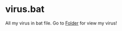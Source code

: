 # virus.bat
All my virus in bat file. Go to <a href="https://github.com/mishakorzik/virus.bat/tree/main/virus">Folder</a> for view my virus!
